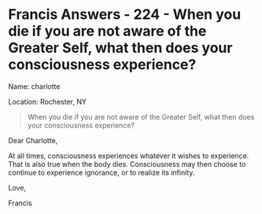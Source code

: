 # Francis Answers - 224 - When you die if you are not aware of the Greater Self, what then does your consciousness experience?

Name: charlotte

Location: Rochester, NY

>When you die if you are not aware of the Greater Self, what then does your consciousness experience?

Dear Charlotte,

At all times, consciousness experiences whatever it wishes to experience. That is also true when the body dies. Consciousness may then choose to continue to experience ignorance, or to realize its infinity.

Love,

Francis